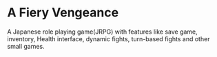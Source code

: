 # A Fiery Vengeance
A Japanese role playing game(JRPG)  with features like save game, inventory, Health interface, dynamic fights, turn-based fights and other small games.
